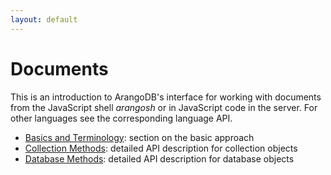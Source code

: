 ```yaml
---
layout: default
---
```

Documents
=========

This is an introduction to ArangoDB's interface for working with
documents from the JavaScript shell *arangosh* or in JavaScript code in
the server. For other languages see the corresponding language API.

- [Basics and Terminology](DocumentAddress.md): section on the basic approach
- [Collection Methods](DocumentMethods.md): detailed API description for collection objects
- [Database Methods](DatabaseMethods.md): detailed API description for database objects
